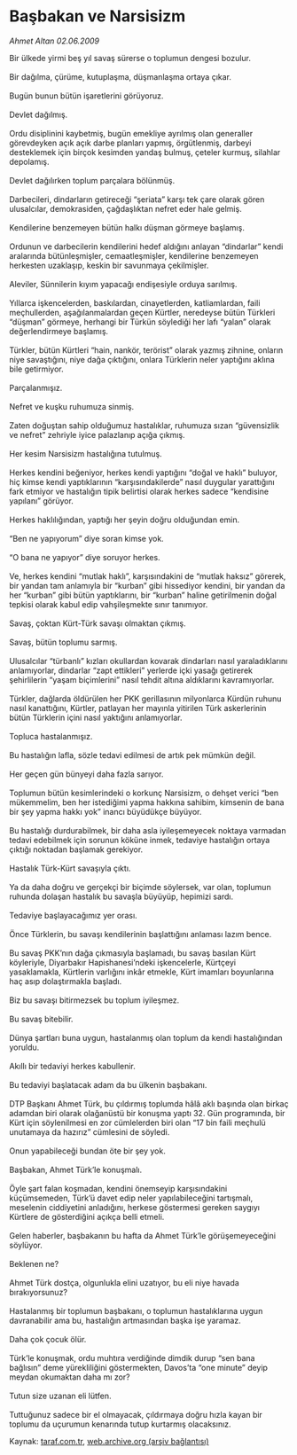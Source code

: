 # Başbakan ve Narsisizm

*Ahmet Altan 02.06.2009*

<div class="yazi">Bir ülkede yirmi beş yıl savaş sürerse o toplumun dengesi bozulur. <br/><br/>Bir dağılma, çürüme, kutuplaşma, düşmanlaşma ortaya çıkar. <br/><br/>Bugün bunun bütün işaretlerini görüyoruz. <br/><br/>Devlet dağılmış. <br/><br/>Ordu disiplinini kaybetmiş, bugün emekliye ayrılmış olan generaller görevdeyken açık açık darbe planları yapmış, örgütlenmiş, darbeyi desteklemek için birçok kesimden yandaş bulmuş, çeteler kurmuş, silahlar depolamış. <br/><br/>Devlet dağılırken toplum parçalara bölünmüş. <br/><br/>Darbecileri, dindarların getireceği “şeriata” karşı tek çare olarak gören ulusalcılar, demokrasiden, çağdaşlıktan nefret eder hale gelmiş. <br/><br/>Kendilerine benzemeyen bütün halkı düşman görmeye başlamış. <br/><br/>Ordunun ve darbecilerin kendilerini hedef aldığını anlayan “dindarlar” kendi aralarında bütünleşmişler, cemaatleşmişler, kendilerine benzemeyen herkesten uzaklaşıp, keskin bir savunmaya çekilmişler. <br/><br/>Aleviler, Sünnilerin kıyım yapacağı endişesiyle orduya sarılmış. <br/><br/>Yıllarca işkencelerden, baskılardan, cinayetlerden, katliamlardan, faili meçhullerden, aşağılanmalardan geçen Kürtler, neredeyse bütün Türkleri “düşman” görmeye, herhangi bir Türkün söylediği her lafı “yalan” olarak değerlendirmeye başlamış. <br/><br/>Türkler, bütün Kürtleri “hain, nankör, terörist” olarak yazmış zihnine, onların niye savaştığını, niye dağa çıktığını, onlara Türklerin neler yaptığını aklına bile getirmiyor. <br/><br/>Parçalanmışız. <br/><br/>Nefret ve kuşku ruhumuza sinmiş. <br/><br/>Zaten doğuştan sahip olduğumuz hastalıklar, ruhumuza sızan “güvensizlik ve nefret” zehriyle iyice palazlanıp açığa çıkmış. <br/><br/>Her kesim Narsisizm hastalığına tutulmuş. <br/><br/>Herkes kendini beğeniyor, herkes kendi yaptığını “doğal ve haklı” buluyor, hiç kimse kendi yaptıklarının “karşısındakilerde” nasıl duygular yarattığını fark etmiyor ve hastalığın tipik belirtisi olarak herkes sadece “kendisine yapılanı” görüyor. <br/><br/>Herkes haklılığından, yaptığı her şeyin doğru olduğundan emin. <br/><br/>“Ben ne yapıyorum” diye soran kimse yok. <br/><br/>“O bana ne yapıyor” diye soruyor herkes. <br/><br/>Ve, herkes kendini “mutlak haklı”, karşısındakini de “mutlak haksız” görerek, bir yandan tam anlamıyla bir “kurban” gibi hissediyor kendini, bir yandan da her “kurban” gibi bütün yaptıklarını, bir “kurban” haline getirilmenin doğal tepkisi olarak kabul edip vahşileşmekte sınır tanımıyor. <br/><br/>Savaş, çoktan Kürt-Türk savaşı olmaktan çıkmış. <br/><br/>Savaş, bütün toplumu sarmış. <br/><br/>Ulusalcılar “türbanlı” kızları okullardan kovarak dindarları nasıl yaraladıklarını anlamıyorlar, dindarlar “zapt ettikleri” yerlerde içki yasağı getirerek şehirlilerin “yaşam biçimlerini” nasıl tehdit altına aldıklarını kavramıyorlar. <br/><br/>Türkler, dağlarda öldürülen her PKK gerillasının milyonlarca Kürdün ruhunu nasıl kanattığını, Kürtler, patlayan her mayınla yitirilen Türk askerlerinin bütün Türklerin içini nasıl yaktığını anlamıyorlar. <br/><br/>Topluca hastalanmışız. <br/><br/>Bu hastalığın lafla, sözle tedavi edilmesi de artık pek mümkün değil. <br/><br/>Her geçen gün bünyeyi daha fazla sarıyor. <br/><br/>Toplumun bütün kesimlerindeki o korkunç Narsisizm, o dehşet verici “ben mükemmelim, ben her istediğimi yapma hakkına sahibim, kimsenin de bana bir şey yapma hakkı yok” inancı büyüdükçe büyüyor. <br/><br/>Bu hastalığı durdurabilmek, bir daha asla iyileşemeyecek noktaya varmadan tedavi edebilmek için sorunun köküne inmek, tedaviye hastalığın ortaya çıktığı noktadan başlamak gerekiyor. <br/><br/>Hastalık Türk-Kürt savaşıyla çıktı. <br/><br/>Ya da daha doğru ve gerçekçi bir biçimde söylersek, var olan, toplumun ruhunda dolaşan hastalık bu savaşla büyüyüp, hepimizi sardı. <br/><br/>Tedaviye başlayacağımız yer orası. <br/><br/>Önce Türklerin, bu savaşı kendilerinin başlattığını anlaması lazım bence. <br/><br/>Bu savaş PKK’nın dağa çıkmasıyla başlamadı, bu savaş basılan Kürt köyleriyle, Diyarbakır Hapishanesi’ndeki işkencelerle, Kürtçeyi yasaklamakla, Kürtlerin varlığını inkâr etmekle, Kürt imamları boyunlarına haç asıp dolaştırmakla başladı. <br/><br/>Biz bu savaşı bitirmezsek bu toplum iyileşmez. <br/><br/>Bu savaş bitebilir. <br/><br/>Dünya şartları buna uygun, hastalanmış olan toplum da kendi hastalığından yoruldu. <br/><br/>Akıllı bir tedaviyi herkes kabullenir. <br/><br/>Bu tedaviyi başlatacak adam da bu ülkenin başbakanı. <br/><br/>DTP Başkanı Ahmet Türk, bu çıldırmış toplumda hâlâ aklı başında olan birkaç adamdan biri olarak olağanüstü bir konuşma yaptı 32. Gün programında, bir Kürt için söylenilmesi en zor cümlelerden biri olan “17 bin faili meçhulü unutamaya da hazırız” cümlesini de söyledi. <br/><br/>Onun yapabileceği bundan öte bir şey yok. <br/><br/>Başbakan, Ahmet Türk’le konuşmalı. <br/><br/>Öyle şart falan koşmadan, kendini önemseyip karşısındakini küçümsemeden, Türk’ü davet edip neler yapılabileceğini tartışmalı, meselenin ciddiyetini anladığını, herkese göstermesi gereken saygıyı Kürtlere de gösterdiğini açıkça belli etmeli. <br/><br/>Gelen haberler, başbakanın bu hafta da Ahmet Türk’le görüşemeyeceğini söylüyor. <br/><br/>Beklenen ne? <br/><br/>Ahmet Türk dostça, olgunlukla elini uzatıyor, bu eli niye havada bırakıyorsunuz? <br/><br/>Hastalanmış bir toplumun başbakanı, o toplumun hastalıklarına uygun davranabilir ama bu, hastalığın artmasından başka işe yaramaz. <br/><br/>Daha çok çocuk ölür. <br/><br/>Türk’le konuşmak, ordu muhtıra verdiğinde dimdik durup “sen bana bağlısın” deme yürekliliğini göstermekten, Davos’ta “one minute” deyip meydan okumaktan daha mı zor? <br/><br/>Tutun size uzanan eli lütfen. <br/><br/>Tuttuğunuz sadece bir el olmayacak, çıldırmaya doğru hızla kayan bir toplumu da uçurumun kenarında tutup kurtarmış olacaksınız.</div>

Kaynak: [taraf.com.tr](http://www.taraf.com.tr:80/ahmet-altan/makale-basbakan-ve-narsisizm.htm), [web.archive.org (arşiv bağlantısı)](http://web.archive.org/web/20100819003011/http://www.taraf.com.tr:80/ahmet-altan/makale-basbakan-ve-narsisizm.htm)
